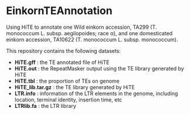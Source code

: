 # EinkornTEAnnotation
Using HiTE to annotate one Wild einkorn accession, TA299 (T. monococcum L. subsp. aegilopoides; race α), and one domesticated einkorn accession, TA10622 (T. monococcum L. subsp. monococcum).

This repository contains the following datasets:
  
* **HiTE.gff**        :       the TE annotated file of HiTE
* **HiTE.out**        :       the RepeatMasker output using the TE library generated by HiTE
* **HiTE.tbl**        :       the proportion of TEs on genome
* **HiTE_lib.tar.gz** :       the TE library generated by HiTE
* **LTR.info**        :       information of the LTR elements in the genome, including location, terminal identity, insertion time, etc
* **LTRlib.fa**       :       the LTR library
